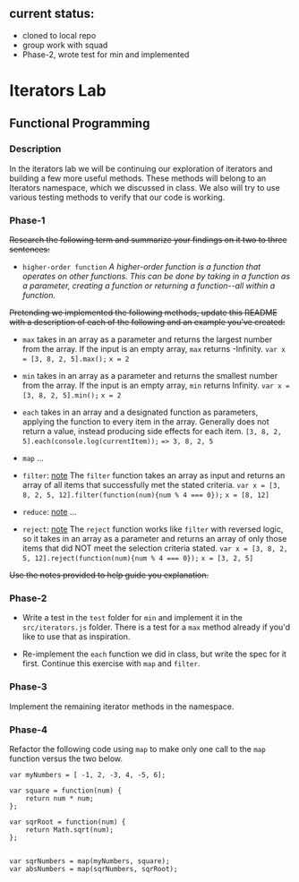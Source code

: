 ## current status:
* cloned to local repo
* group work with squad
* Phase-2, wrote test for min and implemented

# Iterators Lab
## Functional Programming


### Description

In the iterators lab we will be continuing our exploration of iterators and building a few more useful methods. These methods will belong to an Iterators namespace, which we discussed in class. We also will try to use various testing methods to verify that our code is working. 


### Phase-1

~~Research the following term and summarize your findings on it two to three sentences:~~

* `higher-order function` *A higher-order function is a function that operates on other functions.  This can be done by taking in a function as a parameter, creating a function or returning a function--all within a function.*

~~Pretending we implemented the following methods, update this README with a description of each of the following and an example you've created:~~


* `max` takes in an array as a parameter and returns the largest number from the array. If the input is an empty array, `max` returns -Infinity.  `var x = [3, 8, 2, 5].max();` `x = 2`
* `min` takes in an array as a parameter and returns the smallest number from the array. If the input is an empty array, `min` returns Infinity. `var x = [3, 8, 2, 5].min();` `x = 2`
* `each` takes in an array and a designated function as parameters, applying the function to every item in the array. Generally does not return a value, instead producing side effects for each item. `[3, 8, 2, 5].each(console.log(currentItem));` `=> 3, 8, 2, 5`
* `map` ...
* `filter`: [note](https://developer.mozilla.org/en-US/docs/Web/JavaScript/Reference/Global_Objects/Array/filter) The `filter` function takes an array as input and returns an array of all items that successfully met the stated criteria. `var x = [3, 8, 2, 5, 12].filter(function(num){num % 4 === 0});` 
`x = [8, 12]`

* `reduce`: [note](https://developer.mozilla.org/en-US/docs/Web/JavaScript/Reference/Global_Objects/Array/reduce) ...
* `reject`: [note](http://underscorejs.org/#reject) The `reject` function works like `filter` with reversed logic, so it takes in an array as a parameter and returns an array of only those items that did NOT meet the selection criteria stated. `var x = [3, 8, 2, 5, 12].reject(function(num){num % 4 === 0});` `x = [3, 2, 5]`

~~Use the notes provided to help guide you explanation.~~




### Phase-2 

* Write a test in the `test` folder for `min` and implement it in the `src/iterators.js` folder. There is a test for a `max` method already if you'd like to use that as inspiration. 

* Re-implement the `each` function we did in class, but write the spec for it first. Continue this exercise with `map` and `filter`.


### Phase-3

Implement the remaining iterator methods in the namespace.


### Phase-4

Refactor the following code using `map` to make only one call to the `map` function versus the two below.


```
var myNumbers = [ -1, 2, -3, 4, -5, 6];

var square = function(num) {
	return num * num;
};

var sqrRoot = function(num) {
	return Math.sqrt(num);
};


var sqrNumbers = map(myNumbers, square);
var absNumbers = map(sqrNumbers, sqrRoot);
```




